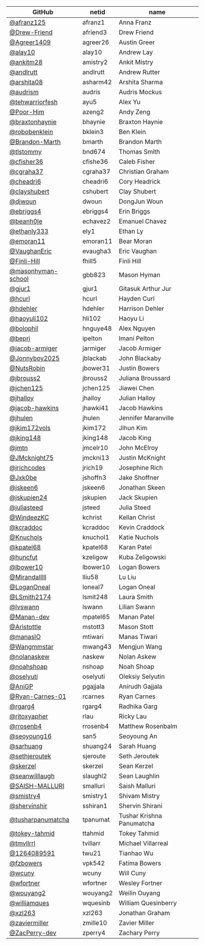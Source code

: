 |GitHub|netid|name|
|----|------|----|
|[@afranz125](https://github.com/afranz125)|afranz1|Anna Franz|
|[@Drew-Friend](https://github.com/Drew-Friend)|afriend3|Drew Friend|
|[@Agreer1409](https://github.com/Agreer1409)|agreer26|Austin Greer|
|[@alay10](https://github.com/alay10)|alay10|Andrew Lay|
|[@ankitm28](https://github.com/ankitm28)|amistry2|Ankit Mistry|
|[@andlrutt](https://github.com/andlrutt)|andlrutt|Andrew Rutter|
|[@arshita08](https://github.com/arshita08)|asharm42|Arshita Sharma|
|[@audrism](https://github.com/audrism)|audris|Audris Mockus|
|[@tehwarriorfesh](https://github.com/tehwarriorfesh)|ayu5|Alex Yu|
|[@Poor-Him](https://github.com/Poor-Him)|azeng2|Andy Zeng|
|[@braxtonhaynie](https://github.com/braxtonhaynie)|bhaynie|Braxton Haynie|
|[@robobenklein](https://github.com/robobenklein)|bklein3|Ben Klein|
|[@Brandon-Marth](https://github.com/Brandon-Marth)|bmarth|Brandon Marth|
|[@tlstommy](https://github.com/tlstommy)|bnd674|Thomas Smith|
|[@cfisher36](https://github.com/cfisher36)|cfishe36|Caleb Fisher|
|[@cgraha37](https://github.com/cgraha37)|cgraha37|Christian Graham|
|[@cheadri6](https://github.com/cheadri6)|cheadri6|Cory Headrick|
|[@clayshubert](https://github.com/clayshubert)|cshubert|Clay Shubert|
|[@djwoun](https://github.com/djwoun)|dwoun|DongJun Woun|
|[@ebriggs4](https://github.com/ebriggs4)|ebriggs4|Erin Briggs|
|[@beanh0le](https://github.com/beanh0le)|echavez2|Emanuel Chavez|
|[@ethanly333](https://github.com/ethanly333)|ely1|Ethan Ly|
|[@emoran11](https://github.com/emoran11)|emoran11|Bear Moran|
|[@VaughanEric](https://github.com/VaughanEric)|evaugha3|Eric Vaughan|
|[@Finli-Hill](https://github.com/Finli-Hill)|fhill5|Finli Hill|
|[@masonhyman-school](https://github.com/masonhyman-school)|gbb823|Mason Hyman|
|[@gjur1](https://github.com/gjur1)|gjur1|Gitasuk Arthur Jur|
|[@hcurl](https://github.com/hcurl)|hcurl|Hayden Curl|
|[@hdehler](https://github.com/hdehler)|hdehler|Harrison Dehler|
|[@haoyuli102](https://github.com/haoyuli102)|hli102|Haoyu Li|
|[@bolophil](https://github.com/bolophil)|hnguye48|Alex Nguyen|
|[@bepri](https://github.com/bepri)|ipelton|Imani Pelton|
|[@jacob-armiger](https://github.com/jacob-armiger)|jarmiger|Jacob Armiger|
|[@Jonnyboy2025](https://github.com/Jonnyboy2025)|jblackab|John Blackaby|
|[@NutsRobin](https://github.com/NutsRobin)|jbower31|Justin Bowers|
|[@jbrouss2](https://github.com/jbrouss2)|jbrouss2|Juliana Broussard|
|[@jchen125](https://github.com/jchen125)|jchen125|Jiawei Chen|
|[@jhalloy](https://github.com/jhalloy)|jhalloy|Julian Halloy|
|[@jacob-hawkins](https://github.com/jacob-hawkins)|jhawki41|Jacob Hawkins|
|[@jhulen](https://github.com/jhulen)|jhulen|Jennifer Maranville|
|[@jkim172vols](https://github.com/jkim172vols)|jkim172|Jihun Kim|
|[@jking148](https://github.com/jking148)|jking148|Jacob King|
|[@jmtn](https://github.com/jmtn)|jmcelr10|John McElroy|
|[@JMcknight75](https://github.com/JMcknight75)|jmckni13|Justin McKnight|
|[@jrichcodes](https://github.com/jrichcodes)|jrich19|Josephine Rich|
|[@Jxk0be](https://github.com/Jxk0be)|jshoffn3|Jake Shoffner|
|[@jskeen6](https://github.com/jskeen6)|jskeen6|Jonathan Skeen|
|[@jskupien24](https://github.com/jskupien24)|jskupien|Jack Skupien|
|[@juliasteed](https://github.com/juliasteed)|jsteed|Julia Steed|
|[@WindeezKC](https://github.com/WindeezKC)|kchrist|Kellan Christ|
|[@kcraddoc](https://github.com/kcraddoc)|kcraddoc|Kevin Craddock|
|[@Knuchols](https://github.com/Knuchols)|knuchol1|Katie Nuchols|
|[@kpatel68](https://github.com/kpatel68)|kpatel68|Karan Patel|
|[@huncfut](https://github.com/huncfut)|kzeligow|Kuba Zeligowski|
|[@lbower10](https://github.com/lbower10)|lbower10|Logan Bowers|
|[@Mirandalllll](https://github.com/Mirandalllll)|lliu58|Lu Liu|
|[@LoganOneal](https://github.com/LoganOneal)|loneal7|Logan Oneal|
|[@LSmith2174](https://github.com/LSmith2174)|lsmit248|Laura Smith|
|[@lvswann](https://github.com/lvswann)|lswann|Lilian Swann|
|[@Manan-dev](https://github.com/Manan-dev)|mpatel65|Manan Patel|
|[@Aristottle](https://github.com/Aristottle)|mstott3|Mason Stott|
|[@manasIO](https://github.com/manasIO)|mtiwari|Manas Tiwari|
|[@Wangmmstar](https://github.com/Wangmmstar)|mwang43|Mengjun Wang|
|[@nolanaskew](https://github.com/nolanaskew)|naskew|Nolan Askew|
|[@noahshoap](https://github.com/noahshoap)|nshoap|Noah Shoap|
|[@oselyuti](https://github.com/oselyuti)|oselyuti|Oleksiy Selyutin|
|[@AniGP](https://github.com/AniGP)|pgajjala|Anirudh Gajjala|
|[@Ryan-Carnes-01](https://github.com/Ryan-Carnes-01)|rcarnes|Ryan Carnes|
|[@rgarg4](https://github.com/rgarg4)|rgarg4|Radhika Garg|
|[@ritoxyapher](https://github.com/ritoxyapher)|rlau|Ricky Lau|
|[@rrosenb4](https://github.com/rrosenb4)|rrosenb4|Matthew Rosenbalm|
|[@seoyoung16](https://github.com/seoyoung16)|san5|Seoyoung An|
|[@sarhuang](https://github.com/sarhuang)|shuang24|Sarah Huang|
|[@sethjeroutek](https://github.com/sethjeroutek)|sjeroute|Seth Jeroutek|
|[@skerzel](https://github.com/skerzel)|skerzel|Sean Kerzel|
|[@seanwilllaugh](https://github.com/seanwilllaugh)|slaughl2|Sean Laughlin|
|[@SAISH-MALLURI](https://github.com/SAISH-MALLURI)|smalluri|Saish Malluri|
|[@smistry4](https://github.com/smistry4)|smistry1|Shivam Mistry|
|[@shervinshir](https://github.com/shervinshir)|sshiran1|Shervin Shirani|
|[@tusharpanumatcha](https://github.com/tusharpanumatcha)|tpanumat|Tushar Krishna Panumatcha|
|[@tokey-tahmid](https://github.com/tokey-tahmid)|ttahmid|Tokey Tahmid|
|[@tmvllrrl](https://github.com/tmvllrrl)|tvillarr|Michael Villarreal|
|[@1264089591](https://github.com/1264089591)|twu21|Tianhao Wu|
|[@fzbowers](https://github.com/fzbowers)|vpk542|Fatima Bowers|
|[@wcuny](https://github.com/wcuny)|wcuny|Will Cuny|
|[@wfortner](https://github.com/wfortner)|wfortner|Wesley Fortner|
|[@wouyang2](https://github.com/wouyang2)|wouyang2|Weilin Ouyang|
|[@williamques](https://github.com/williamques)|wquesinb|William Quesinberry|
|[@xzl263](https://github.com/xzl263)|xzl263|Jonathan Graham|
|[@zaviermiller](https://github.com/zaviermiller)|zmille10|Zavier Miller|
|[@ZacPerry-dev](https://github.com/ZacPerry-dev)|zperry4|Zachary Perry|

